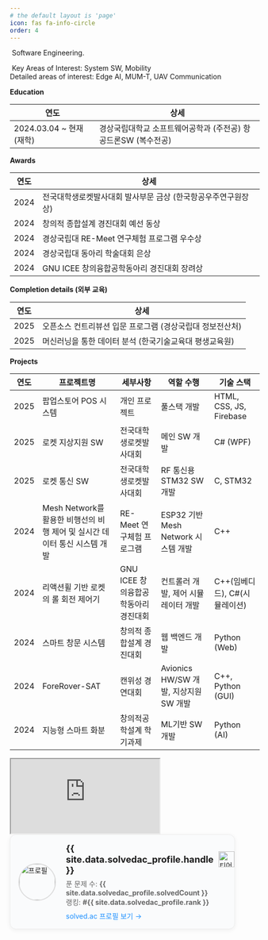 ```yaml
---
# the default layout is 'page'
icon: fas fa-info-circle
order: 4
---
```


<aside class="profile">
  <p>
    &nbsp;Software Engineering.
  </p>

  <p>
    <i class="fas fa-lightbulb"></i>
    &nbsp;Key Areas of Interest: System SW, Mobility <br/> Detailed areas of interest: Edge AI, MUM-T, UAV Communication
  </p>
</aside>

**Education**

| 연도 | 상세 |
| --- | --- |
| 2024.03.04 ~ 현재 (재학) | 경상국립대학교 소프트웨어공학과 (주전공)  항공드론SW (복수전공) |

**Awards**

| 연도 | 상세 |
| --- | --- |
| 2024 | 전국대학생로켓발사대회 발사부문 금상 (한국항공우주연구원장상) |
| 2024 | 창의적 종합설계 경진대회 예선 동상 |
| 2024 | 경상국립대 RE-Meet 연구체험 프로그램 우수상 |
| 2024 | 경상국립대 동아리 학술대회 은상 |
| 2024 | GNU ICEE 창의융합공학동아리 경진대회 장려상 |

**Completion details (외부 교육)**

| 연도 | 상세 |
| --- | --- |
| 2025 | 오픈소스 컨트리뷰션 입문 프로그램 (경상국립대 정보전산처) |
| 2025 | 머신러닝을 통한 데이터 분석 (한국기술교육대 평생교육원) |

**Projects**

| 연도 | 프로젝트명 | 세부사항 | 역할 수행 | 기술 스택 |
| --- | --- | --- | --- | --- |
| 2025 | 팝업스토어 POS 시스템 | 개인 프로젝트 | 풀스택 개발 | HTML, CSS, JS, Firebase |
| 2025 | 로켓 지상지원 SW | 전국대학생로켓발사대회 | 메인 SW 개발 | C# (WPF) |
| 2025 | 로켓 통신 SW | 전국대학생로켓발사대회 | RF 통신용 STM32 SW 개발 | C, STM32 |
| 2024 | Mesh Network를 활용한 비행선의 비행 제어 및 실시간 데이터 통신 시스템 개발 | RE-Meet 연구체험 프로그램 | ESP32 기반 Mesh Network 시스템 개발 | C++ |
| 2024 | 리액션휠 기반 로켓의 롤 회전 제어기 | GNU ICEE 창의융합공학동아리 경진대회 | 컨트롤러 개발, 제어 시뮬레이터 개발 | C++(임베디드), C#(시뮬레이션) |
| 2024 | 스마트 창문 시스템 | 창의적 종합설계 경진대회 | 웹 백엔드 개발 | Python (Web) |
| 2024 | ForeRover-SAT | 캔위성 경연대회 | Avionics HW/SW 개발, 지상지원 SW 개발 | C++, Python (GUI) |
| 2024 | 지능형 스마트 화분 | 창의적공학설계 학기과제 | ML기반 SW 개발 | Python (AI) |


<iframe src="https://github-readme-stats.vercel.app/api?username=gijunmoon"></iframe>

<div style="display: flex; align-items: center; border: 1px solid #eee; border-radius: 12px; padding: 16px; background: #fafbfc; max-width: 420px; box-shadow: 0 2px 8px #eee;">
  <img src="{{ site.data.solvedac_profile.profileImageUrl }}" alt="프로필" style="width: 72px; height: 72px; border-radius: 50%; margin-right: 20px; border: 2px solid #ddd;">
  <div>
    <div style="display: flex; align-items: center;">
      <strong style="font-size: 1.3em;">{{ site.data.solvedac_profile.handle }}</strong>
      <img src="https://static.solved.ac/tier_small/{{ site.data.solvedac_profile.tier }}.svg"
           alt="티어" style="width: 32px; height: 32px; margin-left: 10px;">
    </div>
    <div style="margin-top: 6px; color: #666;">
      <span>푼 문제 수: <b>{{ site.data.solvedac_profile.solvedCount }}</b></span><br>
      <span>랭킹: <b>#{{ site.data.solvedac_profile.rank }}</b></span>
    </div>
    <div style="margin-top: 8px;">
      <a href="https://solved.ac/profile/{{ site.data.solvedac_profile.handle }}" target="_blank" style="color: #1e90ff; text-decoration: none;">solved.ac 프로필 보기 →</a>
    </div>
  </div>
</div>


